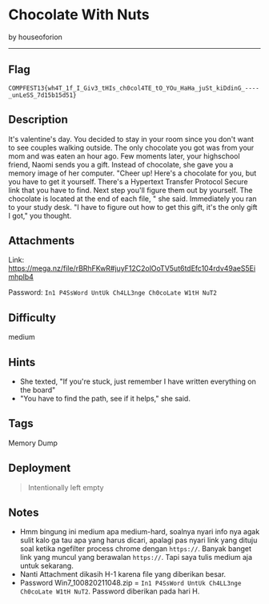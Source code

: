 # Chocolate With Nuts

by houseoforion

---

## Flag

```
COMPFEST13{wh4T_1f_I_Giv3_tHIs_ch0col4TE_tO_YOu_HaHa_juSt_kiDdinG_----_unLeSS_7d15b15d51}
```

## Description
It's valentine's day. You decided to stay in your room since you don't want to see couples walking outside. The only chocolate you got was from your mom and was eaten an hour ago. Few moments later, your highschool friend, Naomi sends you a gift. Instead of chocolate, she gave you a memory image of her computer. "Cheer up! Here's a chocolate for you, but you have to get it yourself. There's a Hypertext Transfer Protocol Secure link that you have to find. Next step you'll figure them out by yourself. The chocolate is located at the end of each file, " she said. Immediately you ran to your study desk. "I have to figure out how to get this gift, it's the only gift I got," you thought.

## Attachments
Link: https://mega.nz/file/rBRhFKwR#juyF12C2olOoTV5ut6tdEfc104rdv49aeS5Eimhplb4

Password: `In1 P4SsWord UntUk Ch4LL3nge Ch0coLate W1tH NuT2`

## Difficulty
medium

## Hints
* She texted, "If you're stuck, just remember I have written everything on the board"
* "You have to find the path, see if it helps," she said.

## Tags
Memory Dump

## Deployment
> Intentionally left empty

## Notes
- Hmm bingung ini medium apa medium-hard, soalnya nyari info nya agak sulit kalo ga tau apa yang harus dicari, apalagi pas nyari link yang dituju soal ketika ngefilter process chrome dengan `https://`. Banyak banget link yang muncul yang berawalan `https://`. Tapi saya tulis medium aja untuk sekarang.
- Nanti Attachment dikasih H-1 karena file yang diberikan besar.
- Password Win7_100820211048.zip = `In1 P4SsWord UntUk Ch4LL3nge Ch0coLate W1tH NuT2`. Password diberikan pada hari H.
